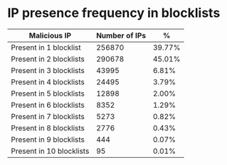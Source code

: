 # IP presence frequency in blocklists
| Malicious IP | Number of IPs | % |
|----|----|----|
| Present in 1 blocklist | 256870 | 39.77% |
| Present in 2 blocklists | 290678 | 45.01% |
| Present in 3 blocklists | 43995 | 6.81% |
| Present in 4 blocklists | 24495 | 3.79% |
| Present in 5 blocklists | 12898 | 2.00% |
| Present in 6 blocklists | 8352 | 1.29% |
| Present in 7 blocklists | 5273 | 0.82% |
| Present in 8 blocklists | 2776 | 0.43% |
| Present in 9 blocklists | 444 | 0.07% |
| Present in 10 blocklists | 95 | 0.01% |
